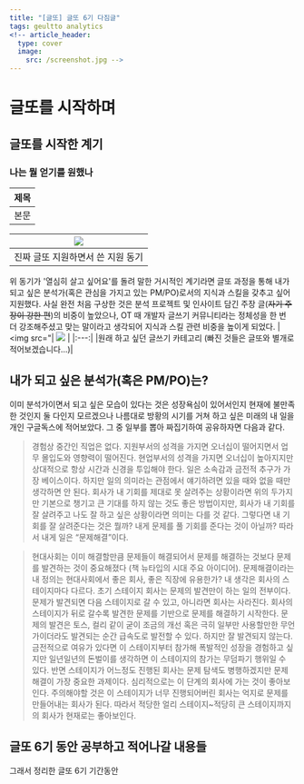 ```yaml
---
title: "[글또] 글또 6기 다짐글"
tags: geultto analytics
<!-- article_header:
  type: cover
  image:
    src: /screenshot.jpg -->
---
```


# 글또를 시작하며

## 글또를 시작한 계기
### 나는 뭘 얻기를 원했나
| 제목 |
|:---:|
| 본문 |


| <img src="https://www.dropbox.com/s/ltb9yk8fuc7pczg/%ED%99%94%EB%A9%B4%20%EC%BA%A1%EC%B2%98%202021-07-22%20212237.png?dl=1"> |
|:---:|
|진짜 글또 지원하면서 쓴 지원 동기|

위 동기가 '열심히 살고 싶어요'를 돌려 말한 거시적인 계기라면 글또 과정을 통해 내가 되고 싶은 분석가(혹은 관심을 가지고 있는 PM/PO)로서의 지식과 스킬을 갖추고 싶어 지원했다.
사실 완전 처음 구상한 것은 분석 프로젝트 및 인사이트 담긴 주장 글(~~자기 주장이 강한 편~~)의 비중이 높았으나, OT 때 개발자 글쓰기 커뮤니티라는 정체성을 한 번 더 강조해주셨고 맞는 말이라고 생각되어 지식과 스킬 관련 비중을 높이게 되었다.
| <img src="| <img src="https://www.dropbox.com/s/0x6llrqyilqcub0/%ED%99%94%EB%A9%B4%20%EC%BA%A1%EC%B2%98%202021-07-22%20215541.png?dl=1"> |
|:---:|
|원래 하고 싶던 글쓰기 카테고리 (빠진 것들은 글또와 별개로 적어보겠습니다...)|

## 내가 되고 싶은 분석가(혹은 PM/PO)는?
이미 분석가이면서 되고 싶은 모습이 있다는 것은 성장욕심이 있어서인지 현재에 불만족한 것인지 둘 다인지 모르겠으나 나름대로 방황의 시기를 거쳐 하고 싶은 미래의 내 일을 개인 구글독스에 적어보았다. 그 중 일부를 뽑아 짜집기하여 공유하자면 다음과 같다.
> 경험상 중간인 직업은 없다. 지원부서의 성격을 가지면 오너십이 떨어지면서 업무 몰입도와 영향력이 떨어진다. 현업부서의 성격을 가지면 오너십이 높아지지만 상대적으로 항상 시간과 신경을 투입해야 한다.
> 일은 소속감과 금전적 추구가 가장 베이스이다. 하지만 일의 의미라는 관점에서 얘기하려면 있을 때와 없을 때만 생각하면 안 된다. 회사가 내 기회를 제대로 못 살려주는 상황이라면 위의 두가지만 기본으로 챙기고 큰 기대를 하지 않는 것도 좋은 방법이지만, 회사가 내 기회를 잘 살려주고 나도 잘 하고 싶은 상황이라면 의미는 다를 것 같다.
> 그렇다면 내 기회를 잘 살려준다는 것은 뭘까? 내게 문제를 풀 기회를 준다는 것이 아닐까?
> 따라서 내게 일은 “문제해결”이다.

> 현대사회는 이미 해결할만큼 문제들이 해결되어서 문제를 해결하는 것보다 문제를 발견하는 것이 중요해졌다 (책 뉴타입의 시대 주요 아이디어). 문제해결이라는 내 정의는 현대사회에서 좋은 회사, 좋은 직장에 유용한가?
> 내 생각은 회사의 스테이지마다 다르다. 초기 스테이지 회사는 문제의 발견만이 하는 일의 전부이다. 문제가 발견되면 다음 스테이지로 갈 수 있고, 아니라면 회사는 사라진다. 회사의 스테이지가 뒤로 갈수록 발견한 문제를 기반으로 문제를 해결하기 시작한다. 문제의 발견은 토스, 컬리 같이 굳이 조금의 개선 혹은 극히 일부만 사용할만한 무언가이더라도 발견되는 순간 급속도로 발전할 수 있다. 하지만 잘 발견되지 않는다. 금전적으로 여유가 있다면 이 스테이지부터 참가해 폭발적인 성장을 경험하고 싶지만 일년일년의 돈벌이를 생각하면 이 스테이지의 참가는 무덤파기 행위일 수 있다.
> 반면 스테이지가 어느정도 진행된 회사는 문제 탐색도 병행하겠지만 문제해결이 가장 중요한 과제이다. 심리적으로는 이 단계의 회사에 가는 것이 좋아보인다. 주의해야할 것은 이 스테이지가 너무 진행되어버린 회사는 억지로 문제를 만들어내는 회사가 된다. 따라서 적당한 얼리 스테이지~적당히 큰 스테이지까지의 회사가 현재로는 좋아보인다.



## 글또 6기 동안 공부하고 적어나갈 내용들
그래서 정리한 글또 6기 기간동안

